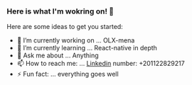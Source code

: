 ### Here is what I'm wokring on! 👋


Here are some ideas to get you started:

- 🔭 I’m currently working on ... OLX-mena
- 🌱 I’m currently learning ... React-native in depth
- 💬 Ask me about ... Anything
- 📫 How to reach me: ...  [Linkedin](https://www.linkedin.com/in/karim-el-shaweish-2ba589119/) number: +201122829217
- ⚡ Fun fact: ... everything goes well 
